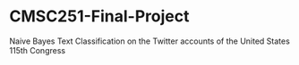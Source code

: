 # CMSC251-Final-Project
Naive Bayes Text Classification on the Twitter accounts of the United States 115th Congress
